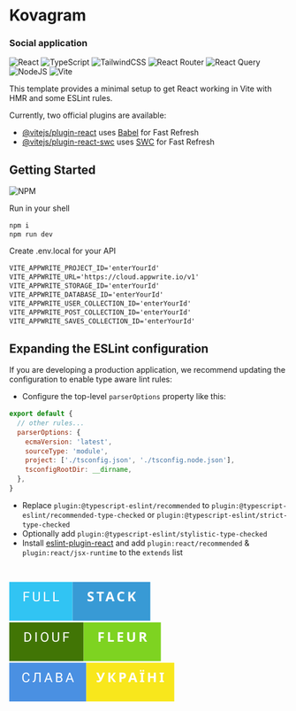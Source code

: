 # Kovagram 

### Social application
![React](https://img.shields.io/badge/react-%2320232a.svg?style=for-the-badge&logo=react&logoColor=%2361DAFB)
![TypeScript](https://img.shields.io/badge/typescript-%23007ACC.svg?style=for-the-badge&logo=typescript&logoColor=white)
![TailwindCSS](https://img.shields.io/badge/tailwindcss-%2338B2AC.svg?style=for-the-badge&logo=tailwind-css&logoColor=white)
![React Router](https://img.shields.io/badge/React_Router-CA4245?style=for-the-badge&logo=react-router&logoColor=white)
![React Query](https://img.shields.io/badge/-React%20Query-FF4154?style=for-the-badge&logo=react%20query&logoColor=white)
![NodeJS](https://img.shields.io/badge/node.js-6DA55F?style=for-the-badge&logo=node.js&logoColor=white)
![Vite](https://img.shields.io/badge/vite-%23646CFF.svg?style=for-the-badge&logo=vite&logoColor=white)




This template provides a minimal setup to get React working in Vite with HMR and some ESLint rules.

Currently, two official plugins are available:

- [@vitejs/plugin-react](https://github.com/vitejs/vite-plugin-react/blob/main/packages/plugin-react/README.md) uses [Babel](https://babeljs.io/) for Fast Refresh
- [@vitejs/plugin-react-swc](https://github.com/vitejs/vite-plugin-react-swc) uses [SWC](https://swc.rs/) for Fast Refresh

## Getting Started

![NPM](https://img.shields.io/badge/NPM-%23CB3837.svg?style=for-the-badge&logo=npm&logoColor=white)

Run in your shell

```shell
npm i 
npm run dev
```

Create .env.local for your API

```dotenv
VITE_APPWRITE_PROJECT_ID='enterYourId'
VITE_APPWRITE_URL='https://cloud.appwrite.io/v1'
VITE_APPWRITE_STORAGE_ID='enterYourId'
VITE_APPWRITE_DATABASE_ID='enterYourId'
VITE_APPWRITE_USER_COLLECTION_ID='enterYourId'
VITE_APPWRITE_POST_COLLECTION_ID='enterYourId'
VITE_APPWRITE_SAVES_COLLECTION_ID='enterYourId'
```

## Expanding the ESLint configuration

If you are developing a production application, we recommend updating the configuration to enable type aware lint rules:

- Configure the top-level `parserOptions` property like this:

```js
export default {
  // other rules...
  parserOptions: {
    ecmaVersion: 'latest',
    sourceType: 'module',
    project: ['./tsconfig.json', './tsconfig.node.json'],
    tsconfigRootDir: __dirname,
  },
}
```

- Replace `plugin:@typescript-eslint/recommended` to `plugin:@typescript-eslint/recommended-type-checked` or `plugin:@typescript-eslint/strict-type-checked`
- Optionally add `plugin:@typescript-eslint/stylistic-type-checked`
- Install [eslint-plugin-react](https://github.com/jsx-eslint/eslint-plugin-react) and add `plugin:react/recommended` & `plugin:react/jsx-runtime` to the `extends` list

<br/>

![badge3.svg](public%2Fassets%2Ficons%2Fbadge3.svg) ![diouf-fleur.svg](public%2Fassets%2Ficons%2Fdiouf-fleur.svg) ![badge-ukraine.svg](public%2Fassets%2Ficons%2Fbadge-ukraine.svg)